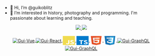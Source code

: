 - 👋 Hi, I’m @guikoblitz
- 👀 I’m interested in history, photography and programming. I'm passionate about learning and teaching. 

<div align="center">
  <a href="https://github.com/guikoblitz">
  <img height="160em" src="https://github-readme-stats.vercel.app/api?username=guikoblitz&show_icons=true&theme=dracula&include_all_commits=true&count_private=true"/>
  <img height="160em" src="https://github-readme-stats.vercel.app/api/top-langs/?username=guikoblitz&layout=compact&langs_count=7&theme=dracula"/>
</div>
<div align="center"><br>
  <img align="center" alt="Gui-Vue" height="30" width="40" src="https://cdn.jsdelivr.net/gh/devicons/devicon/icons/vuejs/vuejs-original.svg">
  <img align="center" alt="Gui-React" height="30" width="40" src="https://camo.githubusercontent.com/27d0b117da00485c56d69aef0fa310a3f8a07abecc8aa15fa38c8b78526c60ac/68747470733a2f2f63646e2e6a7364656c6976722e6e65742f67682f64657669636f6e732f64657669636f6e2f69636f6e732f72656163742f72656163742d6f726967696e616c2e737667">
  <img align="center" alt="Gui-Js" height="30" width="40" src="https://raw.githubusercontent.com/devicons/devicon/master/icons/javascript/javascript-plain.svg">
  <img align="center" alt="Gui-Ts" height="30" width="40" src="https://raw.githubusercontent.com/devicons/devicon/master/icons/typescript/typescript-plain.svg">
  <img align="center" alt="Gui-HTML" height="30" width="40" src="https://raw.githubusercontent.com/devicons/devicon/master/icons/html5/html5-original.svg">
  <img align="center" alt="Gui-CSS" height="30" width="40" src="https://raw.githubusercontent.com/devicons/devicon/master/icons/css3/css3-original.svg">
  <img align="center" alt="Gui-GraphQL" height="30" width="40" src="https://cdn.jsdelivr.net/gh/devicons/devicon/icons/graphql/graphql-plain.svg">
  <img align="center" alt="Gui-GraphQL" height="30" width="40" src="https://cdn.jsdelivr.net/gh/devicons/devicon/icons/postgresql/postgresql-original.svg">
</div>
 

<!---
guikoblitz/guikoblitz is a ✨ special ✨ repository because its `README.md` (this file) appears on your GitHub profile.
You can click the Preview link to take a look at your changes.
--->
